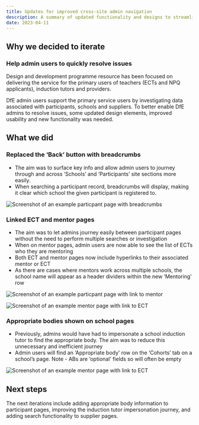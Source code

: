 ```yaml
---
title: Updates for improved cross-site admin navigation
description: A summary of updated functionality and designs to streamline admin navigation and improve usability. Deployed in April 2023
date: 2023-04-11
---
```


## Why we decided to iterate

### Help admin users to quickly resolve issues 

Design and development programme resource has been focused on delivering the service for the primary users of teachers (ECTs and NPQ applicants), induction tutors and providers.

DfE admin users support the primary service users by investigating data associated with participants, schools and suppliers. To better enable DfE admins to resolve issues, some updated design elements, improved usability and new functionality was needed. 

## What we did 

### Replaced the ‘Back’ button with breadcrumbs

* The aim was to surface key info and allow admin users to journey through and across ‘Schools’ and ‘Participants’ site sections more easily.
* When searching a participant record, breadcrumbs will display, making it clear which school the given participant is registered to. 

![Screenshot of an example particpant page with breadcrumbs](/support-for-cpd/2023-04-11-summary-of-admin-updates/01-breadcrumbs.png)

### Linked ECT and mentor pages

* The aim was to let admins journey easily between participant pages without the need to perform multiple searches or investigation
* When on mentor pages, admin users are now able to see the list of ECTs who they are mentoring
* Both ECT and mentor pages now include hyperlinks to their associated mentor or ECT
* As there are cases where mentors work across multiple schools, the school name will appear as a header dividers within the new ‘Mentoring’ row

![Screenshot of an example particpant page with link to mentor](/support-for-cpd/2023-04-11-summary-of-admin-updates/02-ect-page.png)

![Screenshot of an example mentor page with link to ECT](/support-for-cpd/2023-04-11-summary-of-admin-updates/03-mentor-page.png)

### Appropriate bodies shown on school pages 

* Previously, admins would have had to impersonate a school induction tutor to find the appropriate body. The aim was to reduce this unnecessary and inefficient journey
* Admin users will find an ‘Appropriate body’ row on the ‘Cohorts’ tab on a school’s page. Note - ABs are ‘optional’ fields so will often be empty

![Screenshot of an example mentor page with link to ECT](/support-for-cpd/2023-04-11-summary-of-admin-updates/04-appropriate-body-row.png)

## Next steps 

The next iterations include adding appropriate body information to participant pages, improving the induction tutor impersonation journey, and adding search functionality to supplier pages. 